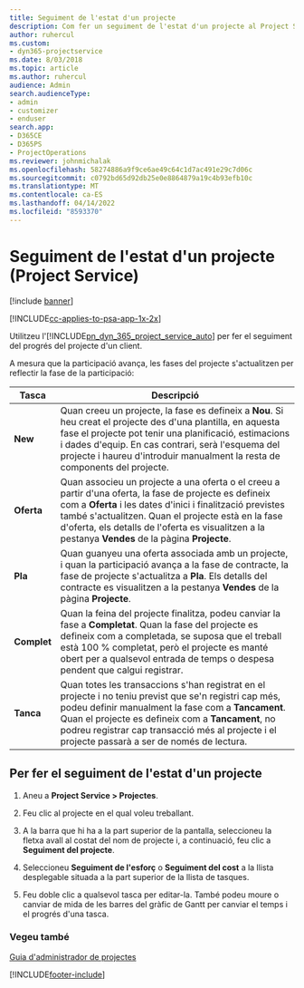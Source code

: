 ```yaml
---
title: Seguiment de l'estat d'un projecte
description: Com fer un seguiment de l'estat d'un projecte al Project Service
author: ruhercul
ms.custom:
- dyn365-projectservice
ms.date: 8/03/2018
ms.topic: article
ms.author: ruhercul
audience: Admin
search.audienceType:
- admin
- customizer
- enduser
search.app:
- D365CE
- D365PS
- ProjectOperations
ms.reviewer: johnmichalak
ms.openlocfilehash: 58274886a9f9ce6ae49c64c1d7ac491e29c7d06c
ms.sourcegitcommit: c0792bd65d92db25e0e8864879a19c4b93efb10c
ms.translationtype: MT
ms.contentlocale: ca-ES
ms.lasthandoff: 04/14/2022
ms.locfileid: "8593370"
---
```

# <a name="track-a-projects-status-project-service"></a>Seguiment de l'estat d'un projecte (Project Service)

[!include [banner](../includes/psa-now-project-operations.md)]

[!INCLUDE[cc-applies-to-psa-app-1x-2x](../includes/cc-applies-to-psa-app-1x-2x.md)]

Utilitzeu l'[!INCLUDE[pn_dyn_365_project_service_auto](../includes/pn-dyn-365-project-service-auto.md)] per fer el seguiment del progrés del projecte d'un client.  

A mesura que la participació avança, les fases del projecte s'actualitzen per reflectir la fase de la participació:  

| Tasca | Descripció | 
|------------|----------|
| **New** | Quan creeu un projecte, la fase es defineix a **Nou**. Si heu creat el projecte des d'una plantilla, en aquesta fase el projecte pot tenir una planificació, estimacions i dades d'equip. En cas contrari, serà l'esquema del projecte i haureu d'introduir manualment la resta de components del projecte. |
| **Oferta** |  Quan associeu un projecte a una oferta o el creeu a partir d'una oferta, la fase de projecte es defineix com a **Oferta** i les dates d'inici i finalització previstes també s'actualitzen. Quan el projecte està en la fase d'oferta, els detalls de l'oferta es visualitzen a la pestanya **Vendes** de la pàgina **Projecte**. |
| **Pla** |  Quan guanyeu una oferta associada amb un projecte, i quan la participació avança a la fase de contracte, la fase de projecte s'actualitza a **Pla**. Els detalls del contracte es visualitzen a la pestanya **Vendes** de la pàgina **Projecte**. |
| **Complet** | Quan la feina del projecte finalitza, podeu canviar la fase a **Completat**. Quan la fase del projecte es defineix com a completada, se suposa que el treball està 100 % completat, però el projecte es manté obert per a qualsevol entrada de temps o despesa pendent que calgui registrar. |
| **Tanca** | Quan totes les transaccions s'han registrat en el projecte i no teniu previst que se'n registri cap més, podeu definir manualment la fase com a **Tancament**. Quan el projecte es defineix com a **Tancament**, no podreu registrar cap transacció més al projecte i el projecte passarà a ser de només de lectura. |

## <a name="to-track-a-projects-status"></a>Per fer el seguiment de l'estat d'un projecte  

1.  Aneu a **Project Service > Projectes**.  

2.  Feu clic al projecte en el qual voleu treballant.  

3.  A la barra que hi ha a la part superior de la pantalla, seleccioneu la fletxa avall al costat del nom de projecte i, a continuació, feu clic a **Seguiment del projecte**.  

4.  Seleccioneu **Seguiment de l'esforç** o **Seguiment del cost** a la llista desplegable situada a la part superior de la llista de tasques.  

5.  Feu doble clic a qualsevol tasca per editar-la. També podeu moure o canviar de mida de les barres del gràfic de Gantt per canviar el temps i el progrés d'una tasca.  

### <a name="see-also"></a>Vegeu també  
 [Guia d'administrador de projectes](../psa/project-manager-guide.md)


[!INCLUDE[footer-include](../includes/footer-banner.md)]

